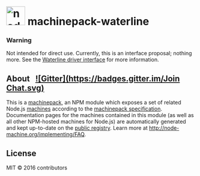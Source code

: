 
<h1>
  <a href="http://node-machine.org" title="Node-Machine public registry"><img alt="node-machine logo" title="Node-Machine Project" src="http://node-machine.org/images/machine-anthropomorph-for-white-bg.png" width="50" /></a>
  machinepack-waterline
</h1>

### Warning
Not intended for direct use.  Currently, this is an interface proposal; nothing more.  See the [Waterline driver interface](https://github.com/node-machine/waterline-driver-interface) for more information.

<!--
### [Docs](http://node-machine.org/machinepack-waterline) &nbsp; [Browse other machines](http://node-machine.org/machinepacks) &nbsp;  [FAQ](http://node-machine.org/implementing/FAQ)  &nbsp;  [Newsgroup](https://groups.google.com/forum/?hl=en#!forum/node-machine)

A database-agnostic connectivity library for sending queries, managing dynamic db connections, committing/rolling back transactions, and more.


## Installation &nbsp; [![NPM version](https://badge.fury.io/js/machinepack-waterline.svg)](http://badge.fury.io/js/machinepack-waterline) [![Build Status](https://travis-ci.org/mikermcneil/machinepack-waterline.png?branch=master)](https://travis-ci.org/mikermcneil/machinepack-waterline)

```sh
$ npm install machinepack-waterline
```

## Usage

For the latest usage documentation, version information, and test status of this module, see <a href="http://node-machine.org/machinepack-waterline" title="A database-agnostic connectivity library for sending queries, managing dynamic db connections, committing/rolling back transactions, and more. (for node.js)">http://node-machine.org/machinepack-waterline</a>.  The generated manpages for each machine contain a complete reference of all expected inputs, possible exit states, and example return values.  If you need more help, or find a bug, jump into [Gitter](https://gitter.im/node-machine/general) or leave a message in the project [newsgroup](https://groups.google.com/forum/?hl=en#!forum/node-machine).
-->


## About  &nbsp; [![Gitter](https://badges.gitter.im/Join Chat.svg)](https://gitter.im/node-machine/general?utm_source=badge&utm_medium=badge&utm_campaign=pr-badge&utm_content=badge)

This is a [machinepack](http://node-machine.org/machinepacks), an NPM module which exposes a set of related Node.js [machines](http://node-machine.org/spec/machine) according to the [machinepack specification](http://node-machine.org/spec/machinepack).
Documentation pages for the machines contained in this module (as well as all other NPM-hosted machines for Node.js) are automatically generated and kept up-to-date on the <a href="http://node-machine.org" title="Public machine registry for Node.js">public registry</a>.
Learn more at <a href="http://node-machine.org/implementing/FAQ" title="Machine Project FAQ (for implementors)">http://node-machine.org/implementing/FAQ</a>.



## License

MIT &copy; 2016 contributors

